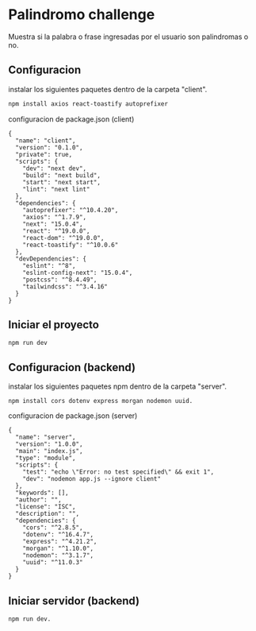 # Palindromo challenge

Muestra si la palabra o frase ingresadas por el usuario son palindromas o no.

## Configuracion

instalar los siguientes paquetes dentro de la carpeta "client".

```bash
npm install axios react-toastify autoprefixer
```
configuracion de package.json (client)
```
{
  "name": "client",
  "version": "0.1.0",
  "private": true,
  "scripts": {
    "dev": "next dev",
    "build": "next build",
    "start": "next start",
    "lint": "next lint"
  },
  "dependencies": {
    "autoprefixer": "^10.4.20",
    "axios": "^1.7.9",
    "next": "15.0.4",
    "react": "^19.0.0",
    "react-dom": "^19.0.0",
    "react-toastify": "^10.0.6"
  },
  "devDependencies": {
    "eslint": "^8",
    "eslint-config-next": "15.0.4",
    "postcss": "^8.4.49",
    "tailwindcss": "^3.4.16"
  }
}
```

## Iniciar el proyecto

```
npm run dev
```

## Configuracion (backend)
instalar los siguientes paquetes npm dentro de la carpeta "server".
```
npm install cors dotenv express morgan nodemon uuid.
```
configuracion de package.json (server)
```
{
  "name": "server",
  "version": "1.0.0",
  "main": "index.js",
  "type": "module",
  "scripts": {
    "test": "echo \"Error: no test specified\" && exit 1",
    "dev": "nodemon app.js --ignore client"
  },
  "keywords": [],
  "author": "",
  "license": "ISC",
  "description": "",
  "dependencies": {
    "cors": "^2.8.5",
    "dotenv": "^16.4.7",
    "express": "^4.21.2",
    "morgan": "^1.10.0",
    "nodemon": "^3.1.7",
    "uuid": "^11.0.3"
  }
}
```

## Iniciar servidor (backend)
```
npm run dev.
```
